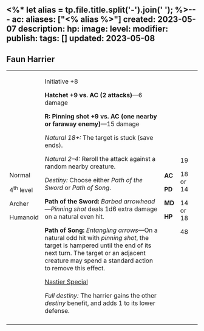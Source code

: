 <%* let alias = tp.file.title.split('-').join(' '); %>---
ac: 
aliases: ["<% alias %>"]
created: 2023-05-07
description: 
hp: 
image: 
level: 
modifier: 
publish: 
tags: []
updated: 2023-05-08
---

## Faun Harrier

<table>
<colgroup>
<col style="width: 15%" />
<col style="width: 67%" />
<col style="width: 5%" />
<col style="width: 11%" />
</colgroup>
<tbody>
<tr class="odd">
<td><p>Normal</p>
<p>4<sup>th</sup> level</p>
<p>Archer</p>
<p>Humanoid</p></td>
<td><p>Initiative +8</p>
<p><strong>Hatchet +9 vs. AC (2 attacks)</strong>—6 damage</p>
<p><strong>R: Pinning shot +9 vs. AC (one nearby or faraway
enemy)</strong>—15 damage</p>
<p><em>Natural 18+:</em> The target is stuck (save ends).</p>
<p><em>Natural 2–4:</em> Reroll the attack against a random nearby
creature.</p>
<p><em>Destiny:</em> Choose either <em>Path of the Sword</em> or
<em>Path of Song</em>.</p>
<p><strong>Path of the Sword:</strong> <em>Barbed
arrowhead</em>—<em>Pinning shot</em> deals 1d6 extra damage on a natural
even hit.</p>
<p><strong>Path of Song:</strong> <em>Entangling arrows</em>—On a
natural odd hit with <em>pinning shot</em>, the target is hampered until
the end of its next turn. The target or an adjacent creature may spend a
standard action to remove this effect.</p>
<p><u>Nastier Special</u></p>
<p><em>Full destiny:</em> The harrier gains the other <em>destiny</em>
benefit, and adds 1 to its lower defense.</p></td>
<td><p><strong>AC</strong></p>
<p><strong>PD</strong></p>
<p><strong>MD</strong></p>
<p><strong>HP</strong></p></td>
<td><p>19</p>
<p>18 or 14</p>
<p>14 or 18</p>
<p>48</p></td>
</tr>
<tr class="even">
<td></td>
<td></td>
<td></td>
<td></td>
</tr>
</tbody>
</table>
